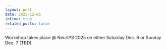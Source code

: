 ```yaml
---
layout: post
date: 2025-12-06 
inline: true
related_posts: false
---
```


Workshop takes place @ NeurIPS 2025 on either Saturday Dec. 6 or Sunday Dec. 7 (TBD).